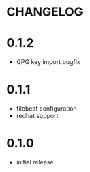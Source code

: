 # CHANGELOG

# 0.1.2

* GPG key import bugfix

# 0.1.1

* filebeat configuration
* redhat support

# 0.1.0

* initial release
